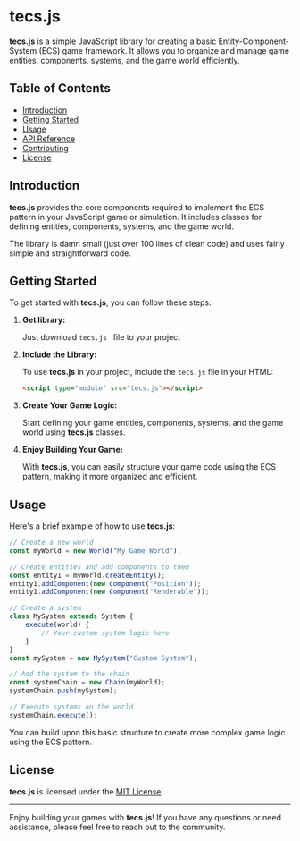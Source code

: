 # tecs.js

**tecs.js** is a simple JavaScript library for creating a basic Entity-Component-System (ECS) game framework. It allows you to organize and manage game entities, components, systems, and the game world efficiently.

## Table of Contents

- [Introduction](#introduction)
- [Getting Started](#getting-started)
- [Usage](#usage)
- [API Reference](#api-reference)
- [Contributing](#contributing)
- [License](#license)

## Introduction
**tecs.js** provides the core components required to implement the ECS pattern in your JavaScript game or simulation. It includes classes for defining entities, components, systems, and the game world.

The library is damn small (just over 100 lines of clean code) and uses fairly simple and straightforward code.

## Getting Started

To get started with **tecs.js**, you can follow these steps:

1. **Get library:**

   Just download `tecs.js ` file to your project

2. **Include the Library:**

   To use **tecs.js** in your project, include the `tecs.js` file in your HTML:

   ```html
   <script type="module" src="tecs.js"></script>
   ```

3. **Create Your Game Logic:**

   Start defining your game entities, components, systems, and the game world using **tecs.js** classes.

4. **Enjoy Building Your Game:**

   With **tecs.js**, you can easily structure your game code using the ECS pattern, making it more organized and efficient.

## Usage

Here's a brief example of how to use **tecs.js**:

```javascript
// Create a new world
const myWorld = new World("My Game World");

// Create entities and add components to them
const entity1 = myWorld.createEntity();
entity1.addComponent(new Component("Position"));
entity1.addComponent(new Component("Renderable"));

// Create a system
class MySystem extends System {
    execute(world) {
        // Your custom system logic here
    }
}
const mySystem = new MySystem("Custom System");

// Add the system to the chain
const systemChain = new Chain(myWorld);
systemChain.push(mySystem);

// Execute systems on the world
systemChain.execute();
```

You can build upon this basic structure to create more complex game logic using the ECS pattern.


## License

**tecs.js** is licensed under the [MIT License](LICENSE).

---

Enjoy building your games with **tecs.js**! If you have any questions or need assistance, please feel free to reach out to the community.